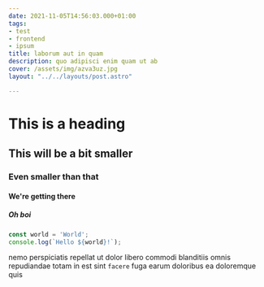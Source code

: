 ```yaml
---
date: 2021-11-05T14:56:03.000+01:00
tags:
- test
- frontend
- ipsum
title: laborum aut in quam
description: quo adipisci enim quam ut ab
cover: /assets/img/azva3uz.jpg
layout: "../../layouts/post.astro"

---
```

# This is a heading

## This will be a bit smaller

### Even smaller than that

#### We're getting there

##### Oh boi

```typescript
const world = 'World';
console.log(`Hello ${world}!`);
```

nemo perspiciatis repellat ut dolor libero commodi blanditiis omnis
repudiandae totam in est sint `facere` fuga
earum doloribus ea doloremque quis